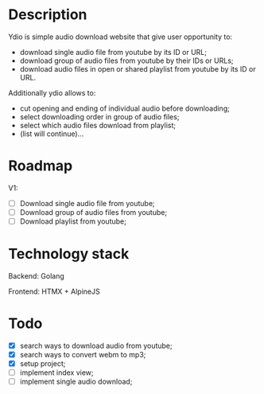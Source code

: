 # Description
Ydio is simple audio download website that give user opportunity to:
- download single audio file from youtube by its ID or URL;
- download group of audio files from youtube by their IDs or URLs;
- download audio files in open or shared playlist from youtube by its ID or URL.

Additionally ydio allows to:
- cut opening and ending of individual audio before downloading;
- select downloading order in group of audio files;
- select which audio files download from playlist;
- (list will continue)...

# Roadmap
V1:
- [ ] Download single audio file from youtube;
- [ ] Download group of audio files from youtube;
- [ ] Download playlist from youtube;

# Technology stack
Backend: Golang

Frontend: HTMX + AlpineJS

# Todo
- [x] search ways to download audio from youtube;
- [x] search ways to convert webm to mp3;
- [x] setup project;
- [ ] implement index view;
- [ ] implement single audio download;